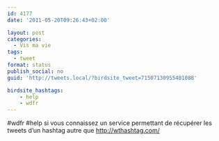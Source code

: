 ```yaml
---
id: 4177
date: '2011-05-20T09:26:43+02:00'

layout: post
categories:
  - Vis ma vie
tags:
  - tweet
format: status
publish_social: no
guid: 'http://tweets.local/?birdsite_tweet=71507130955481088'

birdsite_hashtags:
    - help
    - wdfr
---
```


\#wdfr #help si vous connaissez un service permettant de récupérer les tweets d’un hashtag autre que http://wthashtag.com/
